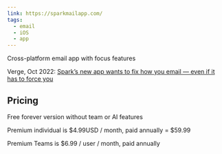 ```yaml
---
link: https://sparkmailapp.com/
tags:
  - email
  - iOS
  - app
---
```

Cross-platform email app with focus features

Verge, Oct 2022: [Spark’s new app wants to fix how you email — even if it has to force you](https://www.theverge.com/2022/10/4/23387221/spark-email-app-windows-mac-ios-android-system)
## Pricing

Free forever version without team or AI features

Premium individual is $4.99USD / month, paid annually = $59.99

Premium Teams is $6.99 / user / month, paid annually